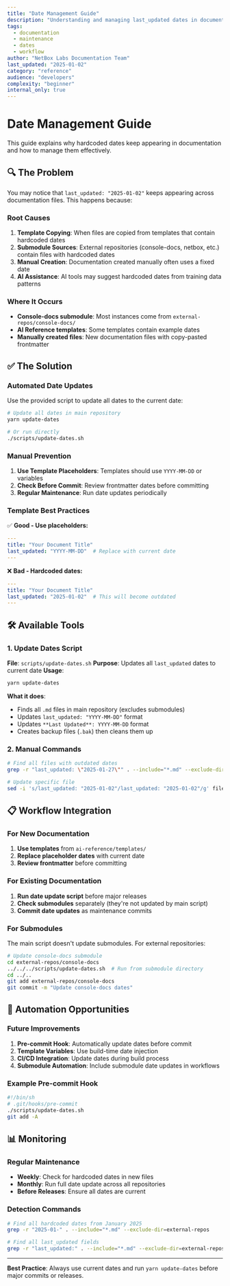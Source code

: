 ```yaml
---
title: "Date Management Guide"
description: "Understanding and managing last_updated dates in documentation"
tags:
  - documentation
  - maintenance
  - dates
  - workflow
author: "NetBox Labs Documentation Team"
last_updated: "2025-01-02"
category: "reference"
audience: "developers"
complexity: "beginner"
internal_only: true
---
```


# Date Management Guide

This guide explains why hardcoded dates keep appearing in documentation and how to manage them effectively.

## 🔍 The Problem

You may notice that `last_updated: "2025-01-02"` keeps appearing across documentation files. This happens because:

### Root Causes

1. **Template Copying**: When files are copied from templates that contain hardcoded dates
2. **Submodule Sources**: External repositories (console-docs, netbox, etc.) contain files with hardcoded dates
3. **Manual Creation**: Documentation created manually often uses a fixed date
4. **AI Assistance**: AI tools may suggest hardcoded dates from training data patterns

### Where It Occurs

- **Console-docs submodule**: Most instances come from `external-repos/console-docs/`
- **AI Reference templates**: Some templates contain example dates
- **Manually created files**: New documentation files with copy-pasted frontmatter

## ✅ The Solution

### Automated Date Updates

Use the provided script to update all dates to the current date:

```bash
# Update all dates in main repository
yarn update-dates

# Or run directly
./scripts/update-dates.sh
```

### Manual Prevention

1. **Use Template Placeholders**: Templates should use `YYYY-MM-DD` or variables
2. **Check Before Commit**: Review frontmatter dates before committing
3. **Regular Maintenance**: Run date updates periodically

### Template Best Practices

✅ **Good - Use placeholders:**
```yaml
---
title: "Your Document Title"
last_updated: "YYYY-MM-DD"  # Replace with current date
---
```

❌ **Bad - Hardcoded dates:**
```yaml
---
title: "Your Document Title" 
last_updated: "2025-01-02"  # This will become outdated
---
```

## 🛠️ Available Tools

### 1. Update Dates Script

**File**: `scripts/update-dates.sh`
**Purpose**: Updates all `last_updated` dates to current date
**Usage**: 
```bash
yarn update-dates
```

**What it does**:
- Finds all `.md` files in main repository (excludes submodules)
- Updates `last_updated: "YYYY-MM-DD"` format
- Updates `**Last Updated**: YYYY-MM-DD` format
- Creates backup files (`.bak`) then cleans them up

### 2. Manual Commands

```bash
# Find all files with outdated dates
grep -r "last_updated: \"2025-01-27\"" . --include="*.md" --exclude-dir=external-repos

# Update specific file
sed -i 's/last_updated: "2025-01-02"/last_updated: "2025-01-02"/g' filename.md
```

## 📋 Workflow Integration

### For New Documentation

1. **Use templates** from `ai-reference/templates/`
2. **Replace placeholder dates** with current date
3. **Review frontmatter** before committing

### For Existing Documentation

1. **Run date update script** before major releases
2. **Check submodules** separately (they're not updated by main script)
3. **Commit date updates** as maintenance commits

### For Submodules

The main script doesn't update submodules. For external repositories:

```bash
# Update console-docs submodule
cd external-repos/console-docs
../../../scripts/update-dates.sh  # Run from submodule directory
cd ../..
git add external-repos/console-docs
git commit -m "Update console-docs dates"
```

## 🔄 Automation Opportunities

### Future Improvements

1. **Pre-commit Hook**: Automatically update dates before commit
2. **Template Variables**: Use build-time date injection
3. **CI/CD Integration**: Update dates during build process
4. **Submodule Automation**: Include submodule date updates in workflows

### Example Pre-commit Hook

```bash
#!/bin/sh
# .git/hooks/pre-commit
./scripts/update-dates.sh
git add -A
```

## 📊 Monitoring

### Regular Maintenance

- **Weekly**: Check for hardcoded dates in new files
- **Monthly**: Run full date update across all repositories
- **Before Releases**: Ensure all dates are current

### Detection Commands

```bash
# Find all hardcoded dates from January 2025
grep -r "2025-01-" . --include="*.md" --exclude-dir=external-repos

# Find all last_updated fields
grep -r "last_updated:" . --include="*.md" --exclude-dir=external-repos
```

---

**Best Practice**: Always use current dates and run `yarn update-dates` before major commits or releases. 